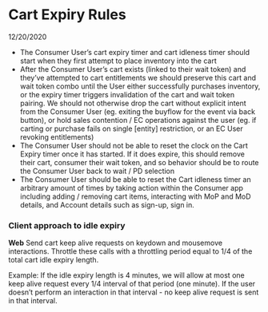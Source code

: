 # Cart Expiry Rules 

12/20/2020


* The Consumer User’s cart expiry timer and cart idleness timer should start when they first attempt to place inventory into the cart
* After the Consumer User’s cart exists (linked to their wait token) and they’ve attempted to cart entitlements we should preserve this cart and wait token combo until the User either successfully purchases inventory, or the expiry timer triggers invalidation of the cart and wait token pairing. We should not otherwise drop the cart without explicit intent from the Consumer User (eg. exiting the buyflow for the event via back button), or hold sales contention / EC operations against the user (eg. if carting or purchase fails on single [entity] restriction, or an EC User revoking entitlements)
* The Consumer User should not be able to reset the clock on the Cart Expiry timer once it has started. If it does expire, this should remove their cart, consumer their wait token, and so behavior should be to route the Consumer User back to wait / PD selection
* The Consumer User should be able to reset the Cart idleness timer an arbitrary amount of times by taking action within the Consumer app including adding / removing cart items, interacting with MoP and MoD details, and Account details such as sign-up, sign in.

### **Client approach to idle expiry**

**Web**
Send cart keep alive requests on keydown and mousemove interactions. Throttle these calls with a throttling period equal to 1/4 of the total cart idle expiry length. 

Example: If the idle expiry length is 4 minutes, we will allow at most one keep alive request every 1/4 interval of that period (one minute). If the user doesn’t perform an interaction in that interval - no keep alive request is sent in that interval.
